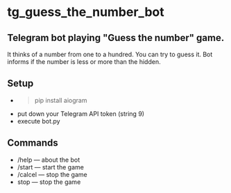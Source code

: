 # tg_guess_the_number_bot
Telegram bot playing "Guess the number" game.
---
It thinks of a number from one to a hundred. You can try to guess it. Bot informs if the number is less or more than the hidden.
## Setup
* >pip install aiogram
* put down your Telegram API token (string 9)
* execute bot.py
## Commands
* /help — about the bot
* /start — start the game
* /calcel — stop the game
* stop — stop the game
